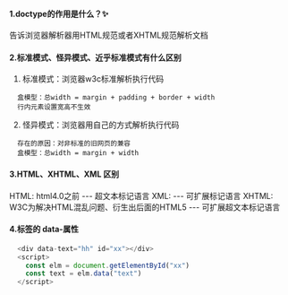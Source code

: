 #### 1.doctype的作用是什么？✨
  告诉浏览器解析器用HTML规范或者XHTML规范解析文档
#### 2.标准模式、怪异模式、近乎标准模式有什么区别
  1. 标准模式：浏览器w3c标准解析执行代码
  ```
    盒模型：总width = margin + padding + border + width
    行内元素设置宽高不生效
  ```
  2. 怪异模式：浏览器用自己的方式解析执行代码
  ```
    存在的原因：对非标准的旧网页的兼容
    盒模型：总width = margin + width
  ```
#### 3.HTML、XHTML、XML 区别
  HTML: html4.0之前 --- 超文本标记语言
  XML: --- 可扩展标记语言
  XHTML: W3C为解决HTML混乱问题、衍生出后面的HTML5 --- 可扩展超文本标记语言
#### 4.标签的 data-属性
  ```javascript
    <div data-text="hh" id="xx"></div>
    <script>
      const elm = document.getElementById("xx")
      const text = elm.data("text")
    </script>
  ```



